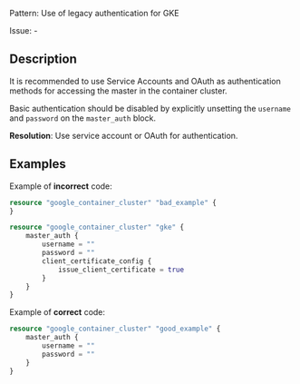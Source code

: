 Pattern: Use of legacy authentication for GKE

Issue: -

## Description

It is recommended to use Service Accounts and OAuth as authentication methods for accessing the master in the container cluster. 

Basic authentication should be disabled by explicitly unsetting the `username` and `password` on the `master_auth` block.

**Resolution**: Use service account or OAuth for authentication.

## Examples

Example of **incorrect** code:

```terraform
resource "google_container_cluster" "bad_example" {
}

resource "google_container_cluster" "gke" {
	master_auth {
	    username = ""
	    password = ""
		client_certificate_config {
			issue_client_certificate = true
	    }
	}
}
```

Example of **correct** code:

```terraform
resource "google_container_cluster" "good_example" {
	master_auth {
	    username = ""
	    password = ""
	}
}
```